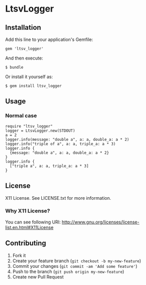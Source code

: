 # LtsvLogger

## Installation

Add this line to your application's Gemfile:

    gem 'ltsv_logger'

And then execute:

    $ bundle

Or install it yourself as:

    $ gem install ltsv_logger

## Usage

### Normal case

    require "ltsv_logger"
    logger = LtsvLogger.new(STDOUT)
    a = 2
    logger.info(message: "double a", a: a, double_a: a * 2)
    logger.info("triple of a", a: a, triple_a: a * 3)
    logger.info {
      {message: "double a", a: a, double_a: a * 2}
    }
    logger.info {
      ["triple a", a: a, triple_a: a * 3]
    }

## License

X11 License.
See LICENSE.txt for more information.

### Why X11 License?

You can see following URI:
http://www.gnu.org/licenses/license-list.en.html#X11License

## Contributing

1. Fork it
2. Create your feature branch (`git checkout -b my-new-feature`)
3. Commit your changes (`git commit -am 'Add some feature'`)
4. Push to the branch (`git push origin my-new-feature`)
5. Create new Pull Request
